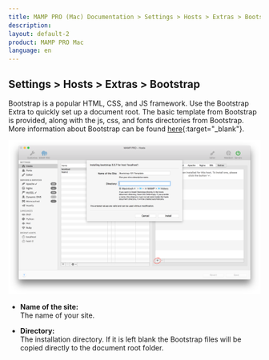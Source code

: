 ```yaml
---
title: MAMP PRO (Mac) Documentation > Settings > Hosts > Extras > Bootstrap
description: 
layout: default-2
product: MAMP PRO Mac
language: en
---
```


## Settings > Hosts > Extras > Bootstrap

Bootstrap is a popular HTML, CSS, and JS framework. Use the Bootstrap Extra to quickly set up a document root. The basic template from Bootstrap is provided, along with the js, css, and fonts directories from Bootstrap. More information about Bootstrap can be found [here](https://www.getbootstrap.com){:target="_blank"}.

![MAMP](BootStrap.png)

*  **Name of the site:**  
   The name of your site.
   
*  **Directory:**  
   The installation directory. If it is left blank the Bootstrap files will be copied directly to the document root folder. 




